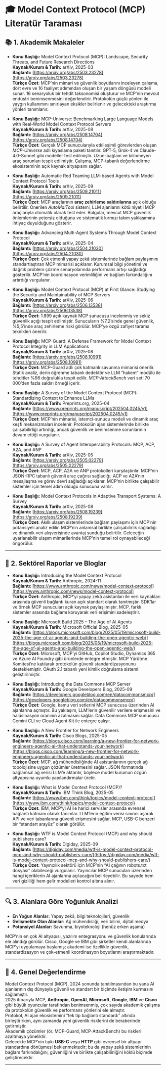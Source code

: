 # 🎓 Model Context Protocol (MCP) Literatür Taraması

## 📚 1. Akademik Makaleler

- **Konu Başlığı:** Model Context Protocol (MCP): Landscape, Security Threats, and Future Research Directions  
  **Kaynak/Kurum & Tarih:** arXiv, 2025-03  
  **Bağlantı:** [https://arxiv.org/abs/2503.23278](https://arxiv.org/abs/2503.23278)  
  **Türkçe Özet:** MCP’nin mimari ve güvenlik boyutlarını inceleyen çalışma, dört evre ve 16 faaliyet adımından oluşan bir yaşam döngüsü modeli sunar. 16 senaryoluk bir tehdit taksonomisi oluşturur ve MCP’nin mevcut endüstri benimsenmesini değerlendirir. Protokolün güçlü yönleri ile yaygın kullanımını sınırlayan eksikler belirlenir ve gelecekteki araştırma yönleri tanımlanır.

- **Konu Başlığı:** MCP-Universe: Benchmarking Large Language Models with Real-World Model Context Protocol Servers  
  **Kaynak/Kurum & Tarih:** arXiv, 2025-08  
  **Bağlantı:** [https://arxiv.org/abs/2508.14704](https://arxiv.org/abs/2508.14704)  
  **Türkçe Özet:** Gerçek MCP sunucularıyla etkileşimli görevlerden oluşan *MCP-Universe* adlı kıyaslama paketi tanıtılır. GPT-5, Grok-4 ve Claude-4.0-Sonnet gibi modeller test edilmiştir. Uzun-bağlam ve bilinmeyen araç sorunları tespit edilmiştir. Çalışma, MCP-tabanlı değerlendirme ekosisteminin açık kaynak altyapısını sağlar.

- **Konu Başlığı:** Automatic Red Teaming LLM-based Agents with Model Context Protocol Tools  
  **Kaynak/Kurum & Tarih:** arXiv, 2025-09  
  **Bağlantı:** [https://arxiv.org/abs/2509.21011](https://arxiv.org/abs/2509.21011)  
  **Türkçe Özet:** MCP araçlarının **araç zehirleme saldırılarına** açık olduğu belirtilir. Önerilen *AutoMalTool* sistemi, LLM ajanlarını kötü niyetli MCP araçlarıyla otomatik olarak test eder. Bulgular, mevcut MCP güvenlik önlemlerinin yetersiz olduğunu ve sistematik kırmızı takım yaklaşımına ihtiyaç duyulduğunu gösterir.

- **Konu Başlığı:** Advancing Multi-Agent Systems Through Model Context Protocol  
  **Kaynak/Kurum & Tarih:** arXiv, 2025-04  
  **Bağlantı:** [https://arxiv.org/abs/2504.21030](https://arxiv.org/abs/2504.21030)  
  **Türkçe Özet:** Çok etmenli yapay zekâ sistemlerinde bağlam paylaşımını standartlaştıran MCP mimarisi açıklanır. Kurumsal bilgi yönetimi ve dağıtık problem çözme senaryolarında performans artışı sağladığı gösterilir. MCP’nin koordinasyon verimliliğini ve bağlam farkındalığını artırdığı vurgulanır.

- **Konu Başlığı:** Model Context Protocol (MCP) at First Glance: Studying the Security and Maintainability of MCP Servers  
  **Kaynak/Kurum & Tarih:** arXiv, 2025-06  
  **Bağlantı:** [https://arxiv.org/abs/2506.13538](https://arxiv.org/abs/2506.13538)  
  **Türkçe Özet:** 1.899 açık kaynak MCP sunucusu incelenmiş ve sekiz güvenlik açığı tespit edilmiştir. Sunucuların %7,2’sinde genel güvenlik, %5,5’inde araç zehirleme riski görülür. MCP’ye özgü zafiyet tarama teknikleri önerilir.

- **Konu Başlığı:** MCP-Guard: A Defense Framework for Model Context Protocol Integrity in LLM Applications  
  **Kaynak/Kurum & Tarih:** arXiv, 2025-08  
  **Bağlantı:** [https://arxiv.org/abs/2508.10991](https://arxiv.org/abs/2508.10991)  
  **Türkçe Özet:** MCP-Guard adlı çok katmanlı savunma mimarisi önerilir. Statik analiz, derin öğrenme tabanlı dedektör ve LLM “hakem” modülü ile tehditler %96 doğrulukla tespit edilir. *MCP-AttackBench* veri seti 70 000’den fazla saldırı örneği içerir.

- **Konu Başlığı:** A Survey of the Model Context Protocol (MCP): Standardizing Context to Enhance LLMs  
  **Kaynak/Kurum & Tarih:** Preprints.org, 2025-04  
  **Bağlantı:** [https://www.preprints.org/manuscript/202504.0245/v1](https://www.preprints.org/manuscript/202504.0245/v1)  
  **Türkçe Özet:** MCP’nin mimarisi, istemci-sunucu modeli ve dinamik araç keşfi mekanizmaları incelenir. Protokolün ajan sistemlerinde birlikte çalışabilirliği artırdığı, ancak güvenlik ve benimsenme sorunlarının devam ettiği vurgulanır.

- **Konu Başlığı:** A Survey of Agent Interoperability Protocols: MCP, ACP, A2A, and ANP  
  **Kaynak/Kurum & Tarih:** arXiv, 2025-05  
  **Bağlantı:** [https://arxiv.org/abs/2505.02279](https://arxiv.org/abs/2505.02279)  
  **Türkçe Özet:** MCP, ACP, A2A ve ANP protokolleri karşılaştırılır. MCP’nin JSON-RPC tabanlı güvenli araç çağrısı sağladığı; ACP ve A2A’nın mesajlaşma ve görev devri sağladığı açıklanır. MCP’nin birlikte çalışabilir sistemler için temel adım olduğu sonucuna varılır.

- **Konu Başlığı:** Model Context Protocols in Adaptive Transport Systems: A Survey  
  **Kaynak/Kurum & Tarih:** arXiv, 2025-08  
  **Bağlantı:** [https://arxiv.org/abs/2508.19239](https://arxiv.org/abs/2508.19239)  
  **Türkçe Özet:** Akıllı ulaşım sistemlerinde bağlam paylaşımı için MCP’nin potansiyeli analiz edilir. MCP’nin anlamsal birlikte çalışabilirlik sağladığı ve dinamik veri alışverişinde avantaj sunduğu belirtilir. Geleceğin uyarlanabilir ulaşım mimarilerinde MCP’nin temel rol oynayabileceği öngörülür.

---

## 🏢 2. Sektörel Raporlar ve Bloglar

- **Konu Başlığı:** Introducing the Model Context Protocol  
  **Kaynak/Kurum & Tarih:** Anthropic, 2024-11  
  **Bağlantı:** [https://www.anthropic.com/news/model-context-protocol](https://www.anthropic.com/news/model-context-protocol)  
  **Türkçe Özet:** Anthropic, MCP’yi yapay zekâ asistanları ile veri kaynakları arasında güvenli bağlantı kuran açık standart olarak tanıtmıştır. SDK’lar ve örnek MCP sunucuları açık kaynak paylaşılmıştır. MCP, farklı sistemler arasında bağlamı koruyarak veri erişimini sadeleştirir.

- **Konu Başlığı:** Microsoft Build 2025 – The Age of AI Agents  
  **Kaynak/Kurum & Tarih:** Microsoft Official Blog, 2025-05  
  **Bağlantı:** [https://blogs.microsoft.com/blog/2025/05/19/microsoft-build-2025-the-age-of-ai-agents-and-building-the-open-agentic-web/](https://blogs.microsoft.com/blog/2025/05/19/microsoft-build-2025-the-age-of-ai-agents-and-building-the-open-agentic-web/)  
  **Türkçe Özet:** Microsoft, MCP’yi GitHub, Copilot Studio, Dynamics 365 ve Azure AI Foundry gibi ürünlerde entegre etmiştir. MCP Yürütme Komitesi’ne katılarak protokolün güvenli standardizasyonunu desteklemiştir. OAuth 2.1 tabanlı yeni kimlik doğrulama sistemi geliştirilmiştir.

- **Konu Başlığı:** Introducing the Data Commons MCP Server  
  **Kaynak/Kurum & Tarih:** Google Developers Blog, 2025-09  
  **Bağlantı:** [https://developers.googleblog.com/en/datacommonsmcp/](https://developers.googleblog.com/en/datacommonsmcp/)  
  **Türkçe Özet:** Google, kamu veri setlerini MCP sunucusu üzerinden AI ajanlarına açmıştır. Bu yaklaşım, LLM’lerin güvenilir verilere erişmesini ve halüsinasyon oranının azalmasını sağlar. Data Commons MCP sunucusu Gemini CLI ve Cloud Agent Kit ile entegre çalışır.

- **Konu Başlığı:** A New Frontier for Network Engineers  
  **Kaynak/Kurum & Tarih:** Cisco Blogs, 2025-05  
  **Bağlantı:** [https://blogs.cisco.com/learning/a-new-frontier-for-network-engineers-agentic-ai-that-understands-your-network](https://blogs.cisco.com/learning/a-new-frontier-for-network-engineers-agentic-ai-that-understands-your-network)  
  **Türkçe Özet:** MCP, ağ mühendisliğinde AI asistanlarının gerçek ağ topolojisine uygun çözümler üretmesini sağlar. JSON formatında bağlamsal ağ verisi LLM’e aktarılır, böylece model kurumun özgün altyapısına uyumlu yapılandırmalar üretir.

- **Konu Başlığı:** What is Model Context Protocol (MCP)?  
  **Kaynak/Kurum & Tarih:** IBM Think Blog, 2025-05  
  **Bağlantı:** [https://www.ibm.com/think/topics/model-context-protocol](https://www.ibm.com/think/topics/model-context-protocol)  
  **Türkçe Özet:** IBM, MCP’yi AI ile harici servisler arasında evrensel bağlantı katmanı olarak tanımlar. LLM’lerin eğitim verisi sınırını aşarak API ve veri tabanlarına güvenli erişmesini sağlar. MCP, USB-C benzeri bir “standart arayüz” olarak görülür.

- **Konu Başlığı:** WTF is Model Context Protocol (MCP) and why should publishers care?  
  **Kaynak/Kurum & Tarih:** Digiday, 2025-09  
  **Bağlantı:** [https://digiday.com/media/wtf-is-model-context-protocol-mcp-and-why-should-publishers-care/](https://digiday.com/media/wtf-is-model-context-protocol-mcp-and-why-should-publishers-care/)  
  **Türkçe Özet:** Yayıncılık sektörü için MCP’nin “AI çağının robots.txt dosyası” olabileceği vurgulanır. Yayıncılar MCP sunucuları üzerinden hangi içeriklerin AI ajanlarına açılacağını belirleyebilir. Bu sayede hem veri gizliliği hem gelir modelleri kontrol altına alınır.

---

## 🔍 3. Alanlara Göre Yoğunluk Analizi

- **En Yoğun Alanlar:** Yapay zekâ, bilgi teknolojileri, güvenlik  
- **Gelişmekte Olan Alanlar:** Ağ mühendisliği, veri bilimi, dijital medya  
- **Potansiyel Alanlar:** Savunma, biyoteknoloji (henüz erken aşama)  

MCP’nin en çok AI altyapısı, yazılım entegrasyonu ve güvenlik konularında ele alındığı görülür. Cisco, Google ve IBM gibi şirketler kendi alanlarında MCP’yi uygulamaya başlamış; akademi ise özellikle güvenlik, standardizasyon ve çok-etmenli koordinasyon boyutlarını araştırmaktadır.

---

## 🧭 4. Genel Değerlendirme

Model Context Protocol (MCP), 2024 sonunda tanıtılmasından bu yana AI ajanlarının dış dünyayla güvenli ve standart bir biçimde iletişim kurmasını sağlamıştır.  
2025 itibarıyla MCP, **Anthropic**, **OpenAI**, **Microsoft**, **Google**, **IBM** ve **Cisco** gibi büyük oyuncular tarafından benimsenmiş, çok sayıda akademik çalışma da protokolün güvenlik ve performans yönlerini ele almıştır.  
Protokol, AI ajan ekosistemini “tek tip bağlantı standardı” altında birleştirirken, aynı zamanda yeni güvenlik risklerini de beraberinde getirmiştir.  
Akademik çözümler (ör. MCP-Guard, MCP-AttackBench) bu riskleri azaltmaya yöneliktir.  
Gelecekte MCP’nin tıpkı **USB-C** veya **HTTP** gibi evrensel bir altyapı standardına dönüşmesi beklenmektedir; bu da yapay zekâ sistemlerinin bağlam farkındalığını, güvenliğini ve birlikte çalışabilirliğini köklü biçimde geliştirecektir.

---